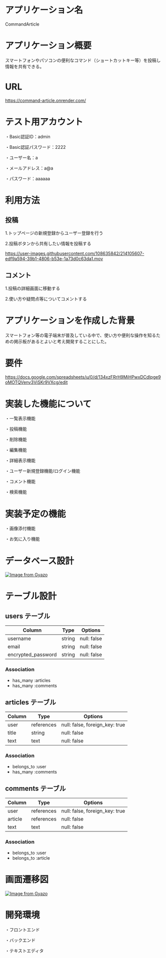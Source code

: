 # アプリケーション名

CommandArticle

# アプリケーション概要

スマートフォンやパソコンの便利なコマンド（ショートカットキー等）を投稿し情報を共有できる。

# URL

https://command-article.onrender.com/

# テスト用アカウント

・Basic認証ID：admin

・Basic認証パスワード：2222
  
・ユーザー名：a

・メールアドレス：a@a

・パスワード：aaaaaa

# 利用方法

## 投稿

1.トップページの新規登録からユーザー登録を行う

2.投稿ボタンから共有したい情報を投稿する


https://user-images.githubusercontent.com/108635842/214105607-edf9a594-39b1-4806-b53e-1a73d0c63da1.mov


## コメント

1.投稿の詳細画面に移動する

2.使い方や疑問点等についてコメントする

# アプリケーションを作成した背景

スマートフォン等の電子端末が普及している中で、使い方や便利な操作を知るための掲示板があるとよいと考え開発することにした。

# 要件

https://docs.google.com/spreadsheets/u/0/d/134xzFRrH9MiHPwxDCdIpge9oMOTQVenv3ViSKr9VXcg/edit

# 実装した機能について

・一覧表示機能

・投稿機能

・削除機能

・編集機能

・詳細表示機能

・ユーザー新規登録機能/ログイン機能

・コメント機能

・検索機能

# 実装予定の機能

・画像添付機能

・お気に入り機能

# データベース設計

[![Image from Gyazo](https://i.gyazo.com/4e507f3097ec9d57035ee65cc4b7d431.png)](https://gyazo.com/4e507f3097ec9d57035ee65cc4b7d431)

# テーブル設計

## users テーブル

| Column             | Type   | Options                   |
| ------------------ | ------ | ------------------------- |
| username           | string | null: false               |
| email              | string | null: false               |
| encrypted_password | string | null: false               |

### Association

- has_many :articles
- has_many :comments

## articles テーブル

| Column      | Type       | Options                        |
| ----------- | ---------- | ------------------------------ |
| user        | references | null: false, foreign_key: true |
| title       | string     | null: false                    |
| text        | text       | null: false                    |

### Association

- belongs_to :user
- has_many   :comments

## comments テーブル

| Column      | Type       | Options                        |
| ----------- | ---------- | ------------------------------ |
| user        | references | null: false, foreign_key: true |
| article     | references | null: false                    |
| text        | text       | null: false                    |

### Association

- belongs_to :user
- belongs_to :article

# 画面遷移図

[![Image from Gyazo](https://i.gyazo.com/00fae1f14642480e8c77f0102bc212c1.png)](https://gyazo.com/00fae1f14642480e8c77f0102bc212c1)

# 開発環境

・フロントエンド

・バックエンド

・テキストエディタ

